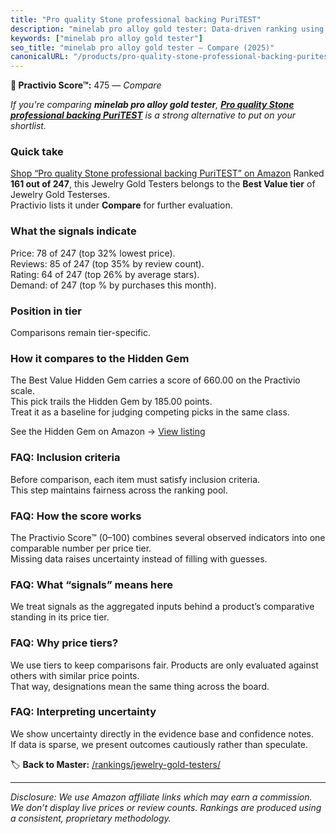 ```yaml
---
title: "Pro quality Stone professional backing PuriTEST"
description: "minelab pro alloy gold tester: Data-driven ranking using the Practivio Score™. Positioned by quality, value, demand, findability, momentum."
keywords: ["minelab pro alloy gold tester"]
seo_title: "minelab pro alloy gold tester — Compare (2025)"
canonicalURL: "/products/pro-quality-stone-professional-backing-puritest-B008QHE8J8/"
---
```


**🛒 Practivio Score™:** 475 — _Compare_


*If you're comparing **minelab pro alloy gold tester**, **[Pro quality Stone professional backing PuriTEST](https://www.amazon.com/dp/B008QHE8J8?tag=practivio-20)** is a strong alternative to put on your shortlist.*
### Quick take
[Shop “Pro quality Stone professional backing PuriTEST” on Amazon](https://www.amazon.com/dp/B008QHE8J8?tag=practivio-20)
Ranked **161 out of 247**, this Jewelry Gold Testers belongs to the **Best Value tier** of Jewelry Gold Testerses.  
Practivio lists it under **Compare** for further evaluation.

### What the signals indicate
Price: 78 of 247 (top 32% lowest price).  
Reviews: 85 of 247 (top 35% by review count).  
Rating: 64 of 247 (top 26% by average stars).  
Demand:  of 247 (top % by purchases this month).

### Position in tier
Comparisons remain tier-specific.

### How it compares to the Hidden Gem
The Best Value Hidden Gem carries a score of 660.00 on the Practivio scale.  
This pick trails the Hidden Gem by 185.00 points.  
Treat it as a baseline for judging competing picks in the same class.  

See the Hidden Gem on Amazon → [View listing](https://www.amazon.com/dp/B0CHKLZ7PJ?tag=practivio-20)

### FAQ: Inclusion criteria
Before comparison, each item must satisfy inclusion criteria.  
This step maintains fairness across the ranking pool.

### FAQ: How the score works
The Practivio Score™ (0–100) combines several observed indicators into one comparable number per price tier.  
Missing data raises uncertainty instead of filling with guesses.

### FAQ: What “signals” means here
We treat signals as the aggregated inputs behind a product’s comparative standing in its price tier.

### FAQ: Why price tiers?
We use tiers to keep comparisons fair. Products are only evaluated against others with similar price points.  
That way, designations mean the same thing across the board.

### FAQ: Interpreting uncertainty
We show uncertainty directly in the evidence base and confidence notes.  
If data is sparse, we present outcomes cautiously rather than speculate.

<!-- Missing template for Compare/CompareWithinPriceClass -->


🏷️ **Back to Master:** [/rankings/jewelry-gold-testers/](/rankings/jewelry-gold-testers/)

---
_Disclosure: We use Amazon affiliate links which may earn a commission. We don’t display live prices or review counts. Rankings are produced using a consistent, proprietary methodology._
